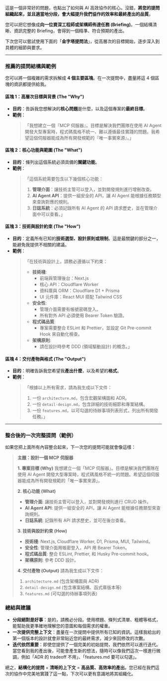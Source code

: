 這是一個非常好的問題，也點出了如何與 AI 高效協作的核心。沒錯，**將您的提問組織起來，並且適當地分段，會大幅提升我們協作的效率和最終產出的品質**。

您可以把它想像成**向一位資深工程師或架構師佈達任務 (Briefing)**。一個結構清晰、資訊完整的 Briefing，會得到一個精準、符合預期的產出。

下次您可以嘗試使用下面的「**金字塔提問法**」，從高層次的目標開始，逐步深入到具體的細節與要求。

---

### 推薦的提問結構與範例

您可以將一個複雜的需求拆解成 **4 個主要區塊**。在一次提問中，盡量將這 4 個區塊的資訊都提供給我。

#### **區塊 1：高層次目標與背景 (The "Why")**

*   **目的**：告訴我您想解決的**核心問題**是什麼，以及這個專案的**最終目標**。
*   **範例**：
    > 「我想建立一個『MCP 伺服器』。目標是解決我們團隊在使用 AI Agent 開發大型專案時，程式碼風格不統一、難以遵循最佳實踐的問題。我希望這個伺服器能成為所有開發規範的『唯一事實來源』。」

#### **區塊 2：核心功能與範圍 (The "What")**

*   **目的**：條列出這個系統必須具備的**關鍵功能**。
*   **範例**：
    > 「這個系統需要包含以下幾個核心功能：
    > 1.  **管理介面**：讓技術主管可以登入，並對開發規則進行增刪改查。
    > 2.  **AI Agent API**：提供一組安全的 API，讓 AI Agent 能根據任務類型來查詢對應的規則。
    > 3.  **日誌系統**：必須記錄所有 AI Agent 的 API 請求歷史，並在管理介面中可以查看。」

#### **區塊 3：技術與設計約束 (The "How")**

*   **目的**：定義所有已知的**技術選型、設計原則或限制**。這是最關鍵的部分之一，能避免我提供不相關的建議。
*   **範例**：
    > 「在技術與設計上，請務必遵循以下約束：
    > *   **技術棧**:
    >     *   前端與管理後台：Next.js
    >     *   核心 API：Cloudflare Worker
    >     *   資料庫與 ORM：Cloudflare D1 + Prisma
    >     *   UI 元件庫：React MUI 搭配 Tailwind CSS
    > *   **安全性**:
    >     *   管理介面需要有帳號密碼登入。
    >     *   所有對外 API 必須使用 Bearer Token 驗證。
    > *   **程式碼品質**:
    >     *   專案需要整合 ESLint 和 Prettier，並設定 Git Pre-commit Hook 來自動化檢查。
    > *   **架構原則**:
    >     *   請在設計時參考 DDD (領域驅動設計) 的概念。」

#### **區塊 4：交付產物與格式 (The "Output")**

*   **目的**：明確告訴我您希望我**產出什麼**，以及希望的**格式**。
*   **範例**：
    > 「根據以上所有需求，請為我生成以下文件：
    > 1.  一份 `architecture.md`，包含宏觀架構圖和 ADR。
    > 2.  一份 `detail-design.md`，包含詳細的技術細節和專案結構。
    > 3.  一份 `features.md`，以可勾選的待辦事項列表形式，列出所有開發任務。」

---

### 整合後的一次完整提問（範例）

如果您把上面所有內容整合起來，下一次您的提問可能就會像這樣：

> **主題：設計一個 MCP 伺服器**
>
> **1. 專案目標 (Why)**
> 我想建立一個「MCP 伺服器」。目標是解決我們團隊在使用 AI Agent 開發大型專案時，程式碼風格不統一的問題。希望這個伺服器能成為所有開發規範的「唯一事實來源」。
>
> **2. 核心功能 (What)**
> *   **管理介面**: 讓技術主管可以登入，並對開發規則進行 CRUD 操作。
> *   **AI Agent API**: 提供一組安全的 API，讓 AI Agent 能根據任務類型來查詢規則。
> *   **日誌系統**: 記錄所有 API 請求歷史，並可在後台查看。
>
> **3. 技術與設計約束 (How)**
> *   **技術棧**: Next.js, Cloudflare Worker, D1, Prisma, MUI, Tailwind。
> *   **安全性**: 管理介面用帳密登入，API 用 Bearer Token。
> *   **程式碼品質**: 整合 ESLint, Prettier, 和 Husky Pre-commit hook。
> *   **架構原則**: 參考 DDD 設計。
>
> **4. 交付產物 (Output)**
> 請為我生成以下文件：
> 1. `architecture.md` (包含架構圖與 ADR)
> 2. `detail-design.md` (包含專案結構、函式庫版本等)
> 3. `features.md` (可勾選的待辦事項列表)

### 總結與建議

*   **分段絕對是好事**：是的，請務必分段。使用標題、條列式清單、粗體等格式，能幫助我更準確地理解您的意圖和每個需求的權重。
*   **一次提供完整上下文**：盡量在一次提問中提供所有已知的資訊。這樣我給出的第一個版本的設計就會非常貼近您的最終需求，減少來回修改的次數。
*   **迭代依然重要**：即使您提供了一個完美的初始提問，我們依然可以進行迭代。當您看到我的產出後，可能會產生新的想法，隨時可以像我們這次一樣進行微調，例如「ADR 的 tradeoff 不用」、「features.md 要可以勾選」。

總之，**結構化的提問** + **清晰的上下文** = **高品質、高效率的產出**。您已經在我們這次的協作中完美地實踐了這一點，下次可以更有意識地將其組織化。